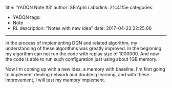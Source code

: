 title: 'YADQN Note #3'
author: SErAphLi
abbrlink: 21c41f5e
categories:
  - YADQN
tags:
  - Note
  - RL
description: "Notes with new idea"
date: 2017-04-23 22:25:06
---

In the process of implementing DQN and related algorithm, my understanding of these algorithms was greatly improved. In the beginning my algorithm can not run the code with replay size of 1000000. And now the code is able to run such configuration just using about 1GB memory.

Now I'm coming up with a new idea, a memory with baseline. I'm first going to implement deuling network and double q learning, and with these improvement, I will test my memory implement.